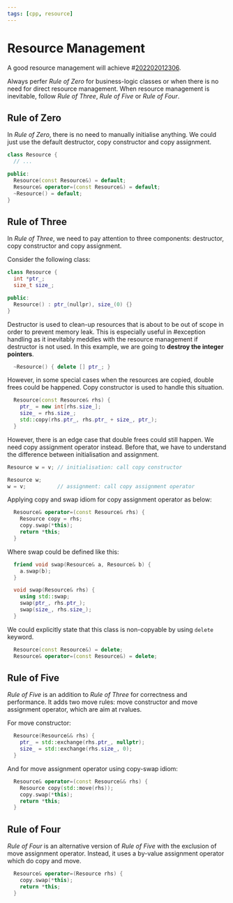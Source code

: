 ```yaml
---
tags: [cpp, resource]
---
```


# Resource Management

A good resource management will achieve #[202202012306](202202012306.md).

Always perfer *Rule of Zero* for business-logic classes or when there is no need
for direct resource management. When resource management is inevitable, follow
*Rule of Three*, *Rule of Five* or *Rule of Four*.

## Rule of Zero

In *Rule of Zero*, there is no need to manually initialise anything. We could
just use the default destructor, copy constructor and copy assignment.

```c++
class Resource {
  // ...

public:
  Resource(const Resource&) = default;
  Resource& operator=(const Resource&) = default;
  ~Resource() = default;
}
```

## Rule of Three

In *Rule of Three*, we need to pay attention to three components: destructor, copy constructor and copy assignment.

Consider the following class:

```c++
class Resource {
  int *ptr_;
  size_t size_;

public:
  Resource() : ptr_(nullpr), size_(0) {}
}
```

Destructor is used to clean-up resources that is about to be out of scope in
order to prevent memory leak. This is especially useful in #exception handling
as it inevitably meddles with the resource management if destructor is not used.
In this example, we are going to **destroy the integer pointers**.

```c++
  ~Resource() { delete [] ptr_; }
```

However, in some special cases when the resources are copied, double frees could
be happened. Copy constructor is used to handle this situation.

```c++
  Resource(const Resource& rhs) {
    ptr_ = new int[rhs.size_];
    size_ = rhs.size_;
    std::copy(rhs.ptr_, rhs.ptr_ + size_, ptr_);
  }
```

However, there is an edge case that double frees could still happen. We need
copy assignment operator instead. Before that, we have to understand the
difference between initialisation and assignment.

```c++
Resource w = v; // initialisation: call copy constructor

Resource w;
w = v;          // assignment: call copy assignment operator
```

Applying copy and swap idiom for copy assignment operator as below:

```c++
  Resource& operator=(const Resource& rhs) {
    Resource copy = rhs;
    copy.swap(*this);
    return *this;
  }
```

Where swap could be defined like this:

```c++
  friend void swap(Resource& a, Resource& b) {
    a.swap(b);
  }

  void swap(Resource& rhs) {
    using std::swap;
    swap(ptr_, rhs.ptr_);
    swap(size_, rhs.size_);
  }
```

We could explicitly state that this class is non-copyable by using `delete`
keyword.

```c++
  Resource(const Resource&) = delete;
  Resource& operator=(const Resource&) = delete;
```

## Rule of Five

*Rule of Five* is an addition to *Rule of Three* for correctness and
performance. It adds two move rules: move constructor and move assignment
operator, which are aim at rvalues.

For move constructor:

```c++
  Resource(Resource&& rhs) {
    ptr_ = std::exchange(rhs.ptr_, nullptr);
    size_ = std::exchange(rhs.size_, 0);
  }
```

And for move assignment operator using copy-swap idiom:

```c++
  Resource& operator=(const Resource&& rhs) {
    Resource copy(std::move(rhs));
    copy.swap(*this);
    return *this;
  }
```

## Rule of Four

*Rule of Four* is an alternative version of *Rule of Five* with the exclusion of
move assignment operator. Instead, it uses a by-value assignment operator which
do copy and move.

```c++
  Resource& operator=(Resource rhs) {
    copy.swap(*this);
    return *this;
  }
```
